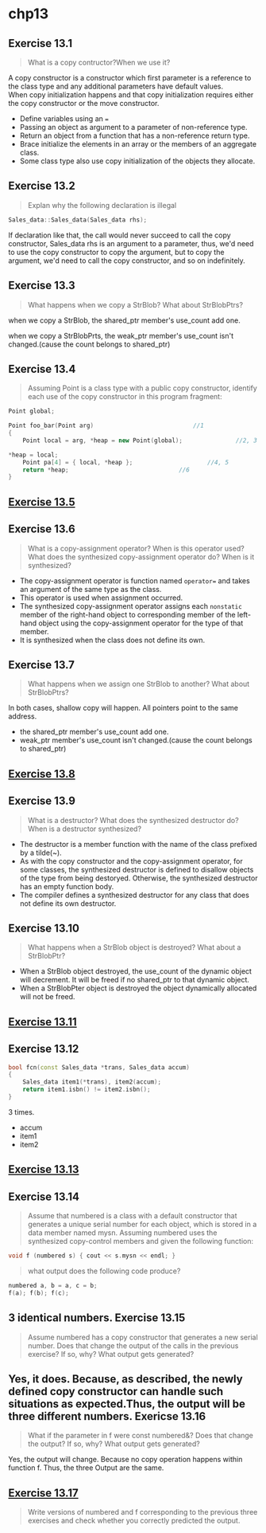 chp13
=
Exercise 13.1
-
>What is a copy contructor?When we use it?<br>

A copy constructor is a constructor which first parameter is a reference to the class type and any additional parameters have default values.<br>
When copy initialization happens and that copy initialization requires either the copy constructor or the move constructor.<br>
* Define variables using an `=`
* Passing an object as argument to a parameter of non-reference type.
* Return an object from a function that has a non-reference return type.
* Brace initialize the elements in an array or the members of an aggregate class.
* Some class type also use copy initialization of the objects they allocate.

Exercise 13.2
-
>Explan why the following declaration is illegal
```cpp
Sales_data::Sales_data(Sales_data rhs);
```
If declaration like that, the call would never succeed to call the copy constructor, Sales_data rhs is an argument to a parameter, thus, we'd need to use the copy constructor to copy the argument, but to copy the argument, we'd need to call the copy constructor, and so on indefinitely.

Exercise 13.3
-
>What happens when we copy a StrBlob? What about StrBlobPtrs?

when we copy a StrBlob, the shared_ptr member's use_count add one.

when we copy a StrBlobPrts, the weak_ptr member's use_count isn't changed.(cause the count belongs to shared_ptr)

Exercise 13.4
-
>Assuming Point is a class type with a public copy constructor, identify each use of the copy constructor in this program fragment:

```cpp
Point global;

Point foo_bar(Point arg)							//1
{
	Point local = arg, *heap = new Point(global);				//2, 3

*heap = local;									
	Point pa[4] = { local, *heap };						//4, 5
	return *heap;								//6
}
```
[Exercise 13.5](https://github.com/yzs997/c-primer/blob/master/chp13/ex_13_05.h)
-
Exercise 13.6
-
>What is a copy-assignment operator? When is this operator used? What does the synthesized copy-assignment operator do? When is it synthesized?

* The copy-assignment operator is function named `operator=` and takes an argument of the same type as the class.
* This operator is used when assignment occurred.
* The synthesized copy-assignment operator assigns each `nonstatic` member of the right-hand object to corresponding member of the left-hand object using the copy-assignment operator for the type of that member.
* It is synthesized when the class does not define its own.

Exercise 13.7
-
>What happens when we assign one StrBlob to another? What about StrBlobPtrs?

In both cases, shallow copy will happen. All pointers point to the same address.
* the shared_ptr member's use_count add one.
* weak_ptr member's use_count isn't changed.(cause the count belongs to shared_ptr)

[Exercise 13.8](https://github.com/yzs997/c-primer/blob/master/chp13/ex_13_08.h)
-
Exercise 13.9
-
>What is a destructor? What does the synthesized destructor do? When is a destructor synthesized?

* The destructor is a member function with the name of the class prefixed by a tilde(~).
* As with the copy constructor and the copy-assignment operator, for some classes, the synthesized destructor is defined to disallow objects of the type from being destoryed. Otherwise, the synthesized destructor has an empty function body.
* The compiler defines a synthesized destructor for any class that does not define its own destructor.

Exercise 13.10
-
>What happens when a StrBlob object is destroyed? What about a StrBlobPtr?

* When a StrBlob object destroyed, the use_count of the dynamic object will decrement. It will be freed if no shared_ptr to that dynamic object.
* When a StrBlobPter object is destroyed the object dynamically allocated will not be freed.

[Exercise 13.11](https://github.com/yzs997/c-primer/blob/master/chp13/ex_13_11.h)
-
Exercise 13.12
-
>
```cpp
bool fcn(const Sales_data *trans, Sales_data accum)
{
    Sales_data item1(*trans), item2(accum);
    return item1.isbn() != item2.isbn();
}
```
3 times.
* accum
* item1
* item2

[Exercise 13.13](https://github.com/yzs997/c-primer/tree/master/chp13/ex_13_13)
-
Exercise 13.14
-
>Assume that numbered is a class with a default constructor that generates a unique serial number for each object, which is stored in a data member named mysn. Assuming numbered uses the synthesized copy-control members and given the following function:

```cpp
void f (numbered s) { cout << s.mysn << endl; }
```
>what output does the following code produce?

```cpp
numbered a, b = a, c = b;
f(a); f(b); f(c);
```

3 identical numbers.
Exercise 13.15
-
>Assume numbered has a copy constructor that generates a new serial number. Does that change the output of the calls in the previous exercise? If so, why? What output gets generated?

Yes, it does. Because, as described, the newly defined copy constructor can handle such situations as expected.Thus, the output will be three different numbers.
Exericse 13.16
-
>What if the parameter in f were const numbered&? Does that change the output? If so, why? What output gets generated?

Yes, the output will change. Because no copy operation happens within function f. Thus, the three Output are the same.

[Exercise 13.17](https://github.com/yzs997/c-primer/tree/master/chp13/ex_13_17)
-
>Write versions of numbered and f corresponding to the previous three exercises and check whether you correctly predicted the output.

